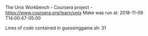 The Unix Workbench - Coursera project - https://www.coursera.org/learn/unix
Make was run at: 2018-11-09 T14:00:47-05:00

Lines of code contained in guessinggame.sh: 31
